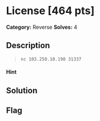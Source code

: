 # License [464 pts]

**Category:** Reverse
**Solves:** 4

## Description
>`nc 103.250.10.198 31337`

#### Hint 

## Solution

## Flag

